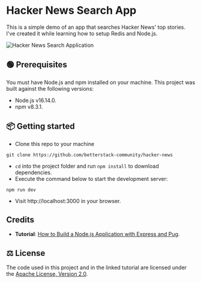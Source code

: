 # Hacker News Search App

This is a simple demo of an app that searches Hacker News' top stories. I've created it while learning how to setup Redis and Node.js.

![Hacker News Search Application](screenshot.png)

## 🟢 Prerequisites

You must have Node.js and npm installed on your machine. This project was built against the following versions:

- Node.js v16.14.0.
- npm v8.3.1.

## 📦 Getting started

- Clone this repo to your machine

```shell
git clone https://github.com/betterstack-community/hacker-news
```

- `cd` into the project folder and run `npm install` to download dependencies.
- Execute the command below to start the development server:

```shell
npm run dev
```

- Visit http://localhost:3000 in your browser.

## Credits

- **Tutorial**: [How to Build a Node.js Application with Express and Pug](https://betterstack.com/community/guides/scaling-nodejs/build-nodejs-application-express-pug).

## ⚖ License

The code used in this project and in the linked tutorial are licensed under the [Apache License, Version 2.0](LICENSE).
